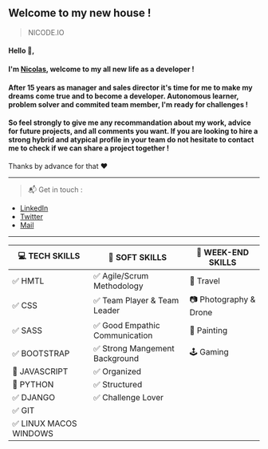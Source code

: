 ## Welcome to my new house !
> NICODE.IO

#### Hello 👋, 

#### I'm [Nicolas](https://www.linkedin.com/in/nicolas-denoel/), welcome to my all new life as a developer !

#### After 15 years as manager and sales director it's time for me to make my dreams come true and to become a developer. Autonomous learner, problem solver and commited team member, I'm ready for challenges !

#### So feel strongly to give me any recommandation about my work, advice for future projects, and all comments you want. If you are looking to hire a strong hybrid and atypical profile in your team do not hesitate to contact me to check if we can share a project together !  

Thanks by advance for that :heart:  

---

> :mailbox_with_mail: Get in touch :
- [LinkedIn](linkedin.com/in/nicolas-denoel)
- [Twitter](https://twitter.com/Nicode_IO)
- [Mail](mailto:nicolas.denoel@gmail.com) 

---
| :computer: TECH SKILLS                 |  :muscle: SOFT SKILLS                          |  :deciduous_tree: WEEK-END SKILLS |
|----------------------------------------|------------------------------------------------|-----------------------------------|
| :white_check_mark: HMTL                | :white_check_mark: Agile/Scrum Methodology     | :sunrise_over_mountains: Travel   |
| :white_check_mark: CSS                 | :white_check_mark: Team Player & Team Leader   | :camera: Photography & Drone      |
| :white_check_mark: SASS                | :white_check_mark: Good Empathic Communication | :art: Painting                    |
| :white_check_mark: BOOTSTRAP           | :white_check_mark: Strong Mangement Background | :joystick: Gaming                 |
| :construction: JAVASCRIPT              | :white_check_mark: Organized                   |                                   |
| :construction: PYTHON                  | :white_check_mark: Structured                  |                                   || :construction: PYGAME                  | :white_check_mark: Stress Resistant            |                                   |
| :white_check_mark: DJANGO              | :white_check_mark: Challenge Lover             |                                   |
| :white_check_mark: GIT                 |                                                |                                   |
| :white_check_mark: LINUX MACOS WINDOWS |                                                |                                   |







